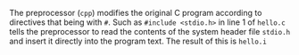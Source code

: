 The preprocessor (`cpp`) modifies the original C program according to directives that being with `#`. Such as `#include <stdio.h>` in line 1 of `hello.c` tells the preprocessor to read the contents of the system header file `stdio.h` and insert it directly into the program text. The result of this is `hello.i`
